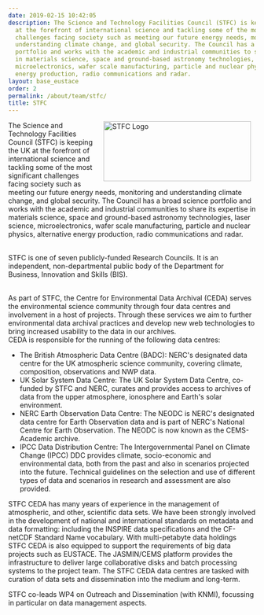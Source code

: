 ```yaml
---
date: 2019-02-15 10:42:05
description: The Science and Technology Facilities Council (STFC) is keeping the UK
  at the forefront of international science and tackling some of the most significant
  challenges facing society such as meeting our future energy needs, monitoring and
  understanding climate change, and global security. The Council has a broad science
  portfolio and works with the academic and industrial communities to share its expertise
  in materials science, space and ground-based astronomy technologies, laser science,
  microelectronics, wafer scale manufacturing, particle and nuclear physics, alternative
  energy production, radio communications and radar.
layout: base_eustace
order: 2
permalink: /about/team/stfc/
title: STFC
---
```


<p><a href="http://www.stfc.ac.uk/" target="_blank" title="STFC Website"><img alt="STFC Logo" height="122" src="/eustace/static/media/uploads/partner_logos/stfc_logo.jpg" style="float: right; margin-left: 10px; margin-right: 10px;" title="STFC Logo" width="300"></a>The Science and Technology Facilities Council (STFC) is keeping the UK at the forefront of international science and tackling some of the most significant challenges facing society such as meeting our future energy needs, monitoring and understanding climate change, and global security. The Council has a broad science portfolio and works with the academic and industrial communities to share its expertise in materials science, space and ground-based astronomy technologies, laser science, microelectronics, wafer scale manufacturing, particle and nuclear physics, alternative energy production, radio communications and radar.</p>
<p><br>STFC is one of seven publicly-funded Research Councils. It is an independent, non-departmental public body of the Department for Business, Innovation and Skills (BIS).</p>
<p><br>As part of STFC, the Centre for Environmental Data Archival (CEDA) serves the environmental science community through four data centres and involvement in a host of projects. Through these services we aim to further environmental data archival practices and develop new web technologies to bring increased usability to the data in our archives.  <br>CEDA is responsible for the running of the following data centres:</p>
<p></p>
<ul>
<li>The British Atmospheric Data Centre (BADC): NERC's designated data centre for the UK atmospheric science community, covering climate, composition, observations and NWP data.</li>
<li>UK Solar System Data Centre: The UK Solar System Data Centre, co-funded by STFC and NERC, curates and provides access to archives of data from the upper atmosphere, ionosphere and Earth's solar environment.</li>
<li>NERC Earth Observation Data Centre: The NEODC is NERC's designated data centre for Earth Observation data and is part of NERC's National Centre for Earth Observation. The NEODC is now known as the CEMS-Academic archive.</li>
<li>IPCC Data Distribution Centre: The Intergovernmental Panel on Climate Change (IPCC) DDC provides climate, socio-economic and environmental data, both from the past and also in scenarios projected into the future. Technical guidelines on the selection and use of different types of data and scenarios in research and assessment are also provided.</li>
</ul>
<p></p>
<p>STFC CEDA has many years of experience in the management of atmospheric, and other, scientific data sets. We have been strongly involved in the development of national and international standards on metadata and data formatting: including the INSPIRE data specifications and the CF-netCDF Standard Name vocabulary. With multi-petabyte data holdings STFC CEDA is also equipped to support the requirements of big data projects such as EUSTACE. The JASMIN/CEMS platform provides the infrastructure to deliver large collaborative disks and batch processing systems to the project team. The STFC CEDA data centres are tasked with curation of data sets and dissemination into the medium and long-term.</p>
<p>STFC co-leads WP4 on Outreach and Dissemination (with KNMI), focussing in particular on data management aspects.</p>
